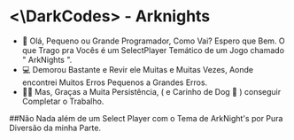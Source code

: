 # <\DarkCodes> - Arknights

- 💬 Olá, Pequeno ou Grande Programador, Como Vai? Espero que Bem. O que Trago pra Vocês é um SelectPlayer Temático de um Jogo chamado " ArkNights ". 
- 💻 Demorou Bastante e Revir ele Muitas e Muitas Vezes, Aonde encontrei Muitos Erros Pequenos a Grandes Erros.
- 💪🏻 Mas, Graças a Muita Persistência, ( e Carinho de Dog 🐶 ) conseguir Completar o Trabalho.

##Não Nada além de um Select Player com o Tema de ArkNight's por Pura Diversão da minha Parte.
